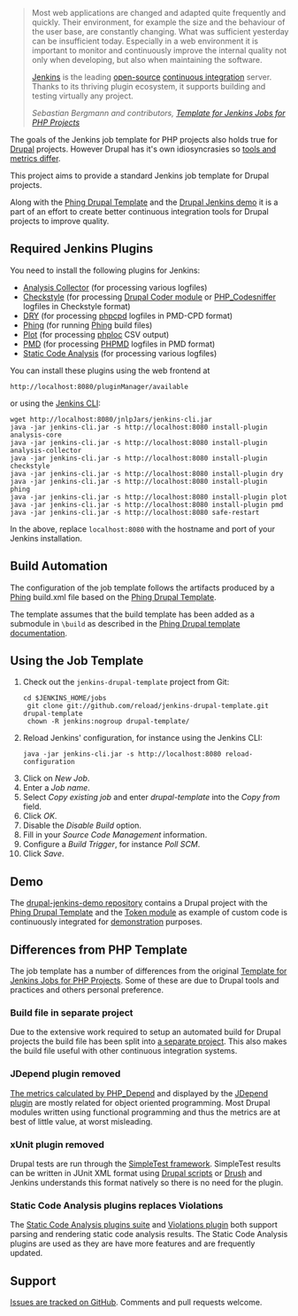 > Most web applications are changed and adapted quite frequently and quickly. Their environment, for example the size and the behaviour of the user base, are constantly changing. What was sufficient yesterday can be insufficient today. Especially in a web environment it is important to monitor and continuously improve the internal quality not only when developing, but also when maintaining the software.
>
>[Jenkins](http://jenkins-ci-org) is the leading [open-source](http://en.wikipedia.org/wiki/Open_Source) [continuous integration](http://martinfowler.com/articles/continuousIntegration.html) server. Thanks to its thriving plugin ecosystem, it supports building and testing virtually any project.
>
> <cite>Sebastian Bergmann and contributors, <a href="http://jenkins-php.org/">Template for Jenkins Jobs for PHP Projects</a></cite>

The goals of the Jenkins job template for PHP projects also holds true for [Drupal](http://drupal.org) projects. However Drupal has it's own idiosyncrasies so <a href="#differences-from-php-template">tools and metrics differ</a>.

This project aims to provide a standard Jenkins job template for Drupal projects.

Along with the [Phing Drupal Template](http://reload.github.com/phing-drupal-template) and the [Drupal Jenkins demo](http://github.com/kasperg/drupal-jenkins-demo) it is a part of an effort to create better continuous integration tools for Drupal projects to improve quality.

## Required Jenkins Plugins
You need to install the following plugins for Jenkins:

* [Analysis Collector](https://wiki.jenkins-ci.org/display/JENKINS/Analysis+Collector+Plugin) (for processing various logfiles)
* [Checkstyle](http://wiki.jenkins-ci.org/display/JENKINS/Checkstyle+Plugin) (for processing [Drupal Coder module](http://drupal.org/project/coder) or [PHP_Codesniffer](http://pear.php.net/PHP_CodeSniffer) logfiles in Checkstyle format)
* [DRY](http://wiki.jenkins-ci.org/display/JENKINS/DRY+Plugin) (for processing [phpcpd](https://github.com/sebastianbergmann/phpcpd) logfiles in PMD-CPD format)
* [Phing](https://wiki.jenkins-ci.org/display/JENKINS/Phing+Plugin) (for running [Phing](http://phing.info) build files)
* [Plot](https://wiki.jenkins-ci.org/display/JENKINS/Plot+Plugin) (for processing [phploc](https://github.com/sebastianbergmann/phploc) CSV output)
* [PMD](http://wiki.jenkins-ci.org/display/JENKINS/PMD+Plugin) (for processing [PHPMD](http://phpmd.org/) logfiles in PMD format)
* [Static Code Analysis](https://wiki.jenkins-ci.org/display/JENKINS/Static+Code+Analysis+Plug-ins) (for processing various logfiles)

You can install these plugins using the web frontend at

    http://localhost:8080/pluginManager/available

or using the [Jenkins CLI](http://wiki.jenkins-ci.org/display/JENKINS/Jenkins+CLI):

    wget http://localhost:8080/jnlpJars/jenkins-cli.jar
    java -jar jenkins-cli.jar -s http://localhost:8080 install-plugin analysis-core
    java -jar jenkins-cli.jar -s http://localhost:8080 install-plugin analysis-collector
    java -jar jenkins-cli.jar -s http://localhost:8080 install-plugin checkstyle
    java -jar jenkins-cli.jar -s http://localhost:8080 install-plugin dry
    java -jar jenkins-cli.jar -s http://localhost:8080 install-plugin phing
    java -jar jenkins-cli.jar -s http://localhost:8080 install-plugin plot
    java -jar jenkins-cli.jar -s http://localhost:8080 install-plugin pmd
    java -jar jenkins-cli.jar -s http://localhost:8080 safe-restart

In the above, replace `localhost:8080` with the hostname and port of your Jenkins installation.

## Build Automation
The configuration of the job template follows the artifacts produced by a [Phing](http://www.phing.info/trac/) build.xml file based on the [Phing Drupal Template](http://reload.github.com/phing-drupal-template).

The template assumes that the build template has been added as a submodule in `\build` as described in the [Phing Drupal template documentation](http://reload.github.com/phing-drupal-template).

## Using the Job Template
1. Check out the `jenkins-drupal-template` project from Git:
    <pre><code>cd $JENKINS_HOME/jobs
    git clone git://github.com/reload/jenkins-drupal-template.git drupal-template
    chown -R jenkins:nogroup drupal-template/</code></pre>
2. Reload Jenkins' configuration, for instance using the Jenkins CLI:
    <pre><code>java -jar jenkins-cli.jar -s http://localhost:8080 reload-configuration</pre></code>
3. Click on *New Job*.
4. Enter a *Job name*.
5. Select *Copy existing job* and enter *drupal-template* into the *Copy from* field.
6. Click *OK*.
7. Disable the *Disable Build* option.
8. Fill in your *Source Code Management* information.
9. Configure a *Build Trigger*, for instance *Poll SCM*.
10. Click *Save*.

## Demo
The [drupal-jenkins-demo repository](http://github.com/kasperg/drupal-jenkins-demo) contains a Drupal project with the [Phing Drupal Template](http://reload.github.com/phing-drupal-template) and the [Token module](http://drupal.org/project/token) as example of custom code is continuously integrated for [demonstration](http://jenkins.kasper.reload.dk:8080/job/drupal-demo/) purposes.

## <span id="differences-from-php-template">Differences from PHP Template</span>
The job template has a number of differences from the original [Template for Jenkins Jobs for PHP Projects](http://jenkins-php.org). Some of these are due to Drupal tools and practices and others personal preference.

### Build file in separate project
Due to the extensive work required to setup an automated build for Drupal projects the build file has been split into [a separate project](http://reload.github.com/phing-drupal-template). This also makes the build file useful with other continuous integration systems.

### JDepend plugin removed
[The metrics calculated by PHP_Depend](http://pdepend.org/documentation/software-metrics.html) and displayed by the [JDepend plugin](https://wiki.jenkins-ci.org/display/JENKINS/JDepend+Plugin) are mostly related for object oriented programming. Most Drupal modules written using functional programming and thus the metrics are at best of little value, at worst misleading.

### xUnit plugin removed
Drupal tests are run through the [SimpleTest framework](http://drupal.org/simpletest). SimpleTest results can be written in JUnit XML format using [Drupal scripts](http://drupalcode.org/project/drupal.git/blob/refs/heads/7.x:/scripts/run-tests.sh#l145) or [Drush](http://drush.ws/help/5#test-run) and Jenkins understands this format natively so there is no need for the plugin.

### Static Code Analysis plugins replaces Violations
The [Static Code Analysis plugins suite](https://wiki.jenkins-ci.org/display/JENKINS/Static+Code+Analysis+Plug-ins) and [Violations plugin](https://wiki.jenkins-ci.org/display/JENKINS/Violations) both support parsing and rendering static code analysis results. The Static Code Analysis plugins are used as they are have more features and are frequently updated.

## Support
[Issues are tracked on GitHub](https://github.com/reload/jenkins-drupal-template/issues). Comments and pull requests welcome.
